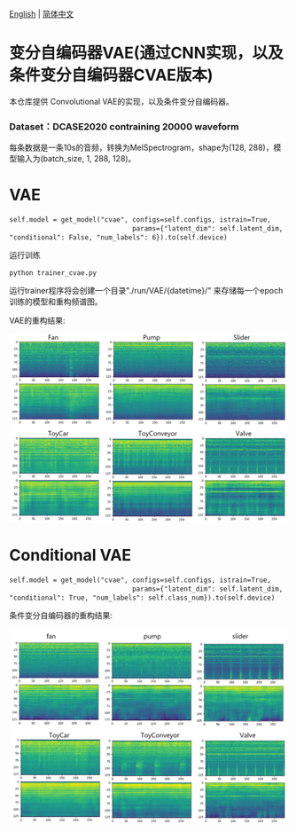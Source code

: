 [English](./README.md) | [简体中文](README_cn.md)

# 变分自编码器VAE(通过CNN实现，以及条件变分自编码器CVAE版本)
本仓库提供 Convolutional VAE的实现，以及条件变分自编码器。

### Dataset：DCASE2020 contraining 20000 waveform
每条数据是一条10s的音频，转换为MelSpectrogram，shape为(128, 288)，模型输入为(batch_size, 1, 288, 128)。

# VAE

```text
self.model = get_model("cvae", configs=self.configs, istrain=True,
                               params={"latent_dim": self.latent_dim, "conditional": False, "num_labels": 6}).to(self.device)
```

运行训练
```commandline
python trainer_cvae.py
```
运行trainer程序将会创建一个目录"./run/VAE/{datetime}/" 来存储每一个epoch训练的模型和重构频谱图。

VAE的重构结果:

![](result_vae.png)

# Conditional VAE

```text
self.model = get_model("cvae", configs=self.configs, istrain=True,
                               params={"latent_dim": self.latent_dim, "conditional": True, "num_labels": self.class_num}).to(self.device)
```
条件变分自编码器的重构结果:

![](result_cvae.png)

